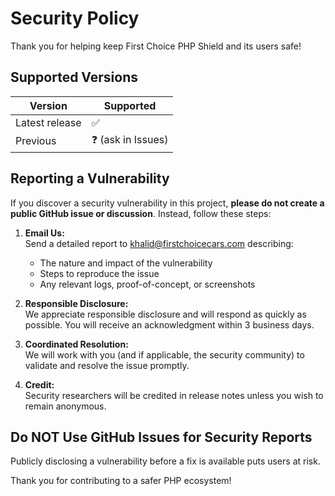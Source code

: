 # Security Policy

Thank you for helping keep First Choice PHP Shield and its users safe!

## Supported Versions

| Version        | Supported          |
| -------------- | ----------------- |
| Latest release | ✅                 |
| Previous       | ❓ (ask in Issues) |

## Reporting a Vulnerability

If you discover a security vulnerability in this project, **please do not create a public GitHub issue or discussion**. Instead, follow these steps:

1. **Email Us:**  
   Send a detailed report to [khalid@firstchoicecars.com](mailto:khalid@firstchoicecars.com) describing:
   - The nature and impact of the vulnerability
   - Steps to reproduce the issue
   - Any relevant logs, proof-of-concept, or screenshots

2. **Responsible Disclosure:**  
   We appreciate responsible disclosure and will respond as quickly as possible. You will receive an acknowledgment within 3 business days.

3. **Coordinated Resolution:**  
   We will work with you (and if applicable, the security community) to validate and resolve the issue promptly.

4. **Credit:**  
   Security researchers will be credited in release notes unless you wish to remain anonymous.

## Do NOT Use GitHub Issues for Security Reports

Publicly disclosing a vulnerability before a fix is available puts users at risk.

Thank you for contributing to a safer PHP ecosystem!
